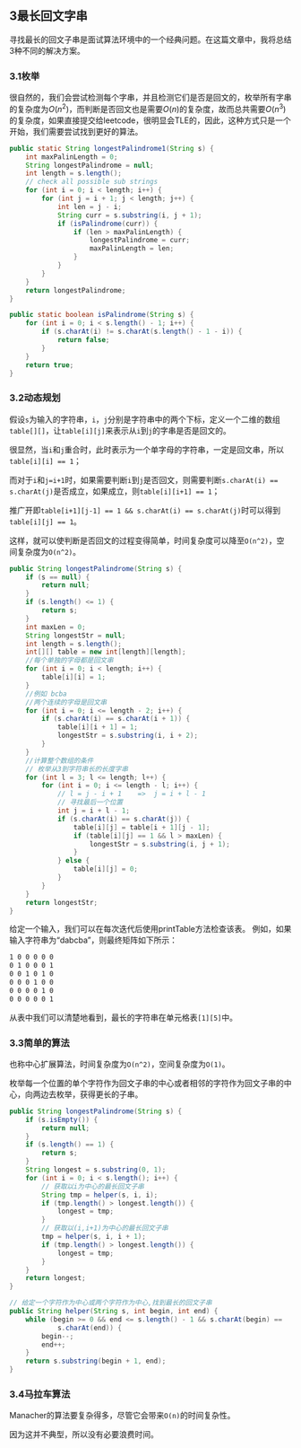 ## 3最长回文字串

寻找最长的回文子串是面试算法环境中的一个经典问题。在这篇文章中，我将总结3种不同的解决方案。

### 3.1枚举

很自然的，我们会尝试检测每个字串，并且检测它们是否是回文的，枚举所有字串的复杂度为$O(n^2)$，而判断是否回文也是需要$O(n)$的复杂度，故而总共需要$O(n^3)$的复杂度，如果直接提交给leetcode，很明显会TLE的，因此，这种方式只是一个开始，我们需要尝试找到更好的算法。

```java
public static String longestPalindrome1(String s) {
    int maxPalinLength = 0;
    String longestPalindrome = null;
    int length = s.length();
    // check all possible sub strings
    for (int i = 0; i < length; i++) {
        for (int j = i + 1; j < length; j++) {
            int len = j - i;
            String curr = s.substring(i, j + 1);
            if (isPalindrome(curr)) {
                if (len > maxPalinLength) {
                    longestPalindrome = curr;
                    maxPalinLength = len;
                }
            }
        }
    }
    return longestPalindrome;
}

public static boolean isPalindrome(String s) {
    for (int i = 0; i < s.length() - 1; i++) {
        if (s.charAt(i) != s.charAt(s.length() - 1 - i)) {
            return false;
        }
    }
    return true;
}
```

### 3.2动态规划

假设`s`为输入的字符串，`i`，`j`分别是字符串中的两个下标，定义一个二维的数组`table[][]`，让`table[i][j]`来表示从`i`到`j`的字串是否是回文的。

很显然，当`i`和`j`重合时，此时表示为一个单字母的字符串，一定是回文串，所以`table[i][i] == 1`；

而对于`i`和`j=i+1`时，如果需要判断`i`到`j`是否回文，则需要判断`s.charAt(i) == s.charAt(j)`是否成立，如果成立，则`table[i][i+1] == 1`；

推广开即`table[i+1][j-1] == 1 && s.charAt(i) == s.charAt(j)`时可以得到`table[i][j] == 1`。

这样，就可以使判断是否回文的过程变得简单，时间复杂度可以降至`O(n^2)`，空间复杂度为`O(n^2)`。

```java
public String longestPalindrome(String s) {
    if (s == null) {
        return null;
    }
    if (s.length() <= 1) {
        return s;
    }
    int maxLen = 0;
    String longestStr = null;
    int length = s.length();
    int[][] table = new int[length][length];
    //每个单独的字母都是回文串
    for (int i = 0; i < length; i++) {
        table[i][i] = 1;
    }
    //例如 bcba
    //两个连续的字母是回文串
    for (int i = 0; i <= length - 2; i++) {
        if (s.charAt(i) == s.charAt(i + 1)) {
            table[i][i + 1] = 1;
            longestStr = s.substring(i, i + 2);
        }
    }
    //计算整个数组的条件
    // 枚举从3到字符串长的长度字串
    for (int l = 3; l <= length; l++) {
        for (int i = 0; i <= length - l; i++) {
            // l = j - i + 1	=>	j = i + l - 1
            // 寻找最后一个位置
            int j = i + l - 1;
            if (s.charAt(i) == s.charAt(j)) {
                table[i][j] = table[i + 1][j - 1];
                if (table[i][j] == 1 && l > maxLen) {
                    longestStr = s.substring(i, j + 1);
                }
            } else {
                table[i][j] = 0;
            }
        }
    }
    return longestStr;
}
```

给定一个输入，我们可以在每次迭代后使用printTable方法检查该表。
例如，如果输入字符串为“dabcba”，则最终矩阵如下所示：

```txt
1 0 0 0 0 0
0 1 0 0 0 1
0 0 1 0 1 0
0 0 0 1 0 0
0 0 0 0 1 0
0 0 0 0 0 1
```

从表中我们可以清楚地看到，最长的字符串在单元格表`[1][5]`中。

### 3.3简单的算法

也称中心扩展算法，时间复杂度为`O(n^2)`，空间复杂度为`O(1)`。

枚举每一个位置的单个字符作为回文子串的中心或者相邻的字符作为回文子串的中心，向两边去枚举，获得更长的子串。

```java
public String longestPalindrome(String s) {
    if (s.isEmpty()) {
        return null;
    }
    if (s.length() == 1) {
        return s;
    }
    String longest = s.substring(0, 1);
    for (int i = 0; i < s.length(); i++) {
        // 获取以i为中心的最长回文子串
        String tmp = helper(s, i, i);
        if (tmp.length() > longest.length()) {
            longest = tmp;
        }
        // 获取以(i,i+1)为中心的最长回文子串
        tmp = helper(s, i, i + 1);
        if (tmp.length() > longest.length()) {
            longest = tmp;
        }
    }
    return longest;
}

// 给定一个字符作为中心或两个字符作为中心,找到最长的回文子串
public String helper(String s, int begin, int end) {
    while (begin >= 0 && end <= s.length() - 1 && s.charAt(begin) ==
            s.charAt(end)) {
        begin--;
        end++;
    }
    return s.substring(begin + 1, end);
}
```

### 3.4马拉车算法

Manacher的算法要复杂得多，尽管它会带来`O(n)`的时间复杂性。

因为这并不典型，所以没有必要浪费时间。

